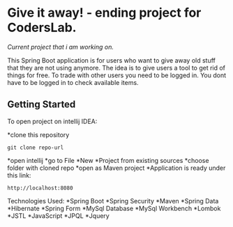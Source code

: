 # Give it away! - ending project for CodersLab.
_Current project that i am working on._

This Spring Boot application is for users who want to give away old stuff that they are not using anymore. The idea is to give users a tool to get rid of things for free. To trade with other users you need to be logged in. You dont have to be logged in to check available items.

## Getting Started


To open project on intellij IDEA:


*clone this repository
```
git clone repo-url
```
*open intellij
*go to File
*New
*Project from existing sources
*choose folder with cloned repo
*open as Maven project
*Application is ready under this link:
```
http://localhost:8080
```
Technologies Used:
*Spring Boot
*Spring Security
*Maven
*Spring Data
*Hibernate
*Spring Form
*MySql Database
*MySql Workbench
*Lombok
*JSTL
*JavaScript
*JPQL
*Jquery
